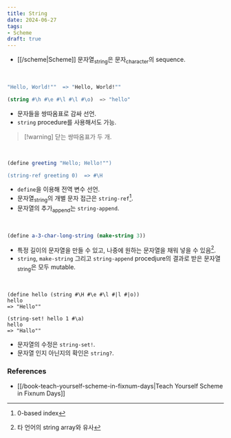 ```yaml
---
title: String
date: 2024-06-27
tags:
- Scheme
draft: true
---
```



- [[/scheme|Scheme]] 문자열<sub>string</sub>은 문자<sub>character</sub>의 sequence.

<BR />

```scheme
"Hello, World!""  => "Hello, World!""

(string #\h #\e #\l #\l #\o)  => "hello"
```

- 문자들을 쌍따옴표로 감싸 선언.
- `string` procedure를 사용해서도 가능.

> [!warning] 닫는 쌍따옴표가 두 개.

<BR />

```scheme
(define greeting "Hello; Hello!"")

(string-ref greeting 0)  => #\H
```
- `define`을 이용해 전역 변수 선언.
- 문자열<sub>string</sub>의 개별 문자 접근은 `string-ref`[^1].
- 문자열의 추가<sub>append</sub>는 `string-append`.

[^1]: 0-based index

<BR />

```scheme
(define a-3-char-long-string (make-string 3))
```
- 특정 길이의 문자열을 만들 수 있고, 나중에 원하는 문자열을 채워 넣을 수 있음[^2].
- `string`, `make-string` 그리고 `string-append` procedjure의 결과로 받은 문자열<sub>string</sub>은 모두 mutable.

[^2]: 타 언어의 string array와 유사

<BR />

```
(define hello (string #\H #\e #\l #|l #|o))
hello
=> "Hello""

(string-set! hello 1 #\a)
hello
=> "Hallo""
```
- 문자열의 수정은 `string-set!`.
- 문자열 인지 아닌지의 확인은 `‌string?`.


### References
- [[/book-teach-yourself-scheme-in-fixnum-days|Teach Yourself Scheme in Fixnum Days]]